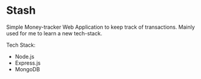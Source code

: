 # Stash

Simple Money-tracker Web Application to keep track of transactions.
Mainly used for me to learn a new tech-stack.

Tech Stack:
- Node.js
- Express.js
- MongoDB

